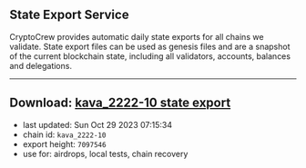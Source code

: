 ## State Export Service
CryptoCrew provides automatic daily state exports for all chains we validate. State export files can be used as genesis files and are a snapshot of the current blockchain state, including all validators, accounts, balances and delegations.

---
**Download: [kava_2222-10 state export](https://dl.ccvalidators.com/SERVICE/kava/kava_2222-10_export_7097546.json)**
---

- last updated: Sun Oct 29 2023 07:15:34
- chain id: `kava_2222-10`
- export height: `7097546`
- use for: airdrops, local tests, chain recovery
